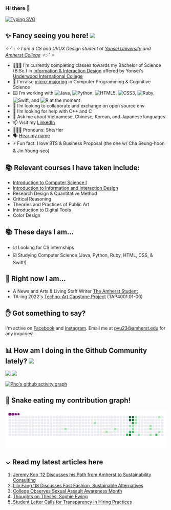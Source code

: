 ### Hi there 👋 
[![Typing SVG](https://readme-typing-svg.herokuapp.com?duration=1500&multiline=true&lines=This+is+Pho;and+I+am+not+your+rice+noodles+%F0%9F%8D%9C)](https://git.io/typing-svg)
## ✨ Fancy seeing you here! <img src="https://media4.giphy.com/media/3oEjI4sFlp73fvEYgw/200.gif" width="30px">

✧･ﾟ: *✧ I am a CS and UI/UX Design student at [Yonsei University](https://www.yonsei.ac.kr/) and [Amherst College](https://www.amherst.edu/) ✧*:･ﾟ✧ 
- 👩🏻‍💻 I’m currently completing classes towards my Bachelor of Science (B.Sc.) in [Information & Interaction Design](https://uic.yonsei.ac.kr/main/major.asp?mid=m02_03_03#mpart) offered by Yonsei's [Underwood International College](https://uic.yonsei.ac.kr/main/default.asp)
- 🧠 I'm also [micro-majoring](https://www.yonsei.ac.kr/en_sc/support/general-notice.jsp?mode=view&article_no=195933&board_wrapper=%2Fen_sc%2Fsupport%2Fgeneral-notice.jsp&pager.offset=0&board_no=187) in Computer Programming & Coginitive Science
- ⌨️ I’m working with ![Java](https://img.shields.io/badge/java-%23ED8B00.svg?style=for-the-badge&logo=java&logoColor=white), ![Python](https://img.shields.io/badge/python-3670A0?style=for-the-badge&logo=python&logoColor=ffdd54), ![HTML5](https://img.shields.io/badge/html5-%23E34F26.svg?style=for-the-badge&logo=html5&logoColor=white), ![CSS3](https://img.shields.io/badge/css3-%231572B6.svg?style=for-the-badge&logo=css3&logoColor=white), ![Ruby](https://img.shields.io/badge/ruby-%23CC342D.svg?style=for-the-badge&logo=ruby&logoColor=white), ![Swift](https://img.shields.io/badge/swift-F54A2A?style=for-the-badge&logo=swift&logoColor=white), and ![R](https://img.shields.io/badge/r-%23276DC3.svg?style=for-the-badge&logo=r&logoColor=white) at the moment
- 👯 I’m looking to collaborate and exchange on open source env
- 🤔 I’m looking for help with C++ and C
- 💬 Ask me about Vietnamese, Chinese, Korean, and Japanese languages
- 📫 Visit my [LinkedIn](https://www.linkedin.com/in/phovu/)
- 👩🏻‍💼 Pronouns: She/Her
- 🗣 [Hear my name](https://www.name-coach.com/phovu) 
- ⚡ Fun fact: I love BTS & Business Proposal (the one w/ Cha Seung-hoon & Jin Young-seo)

## 📚 Relevant courses I have taken include:
- [Introduction to Computer Science I](https://drive.google.com/file/d/1fiwIFOjUVlQWlP2lZ-d2sAGOTpMlO9QM/view?usp=sharing)
- [Introduction to Information and Interaction Design](http://www.yonseiiid.com/courses/iiid.php)
- Research Design & Quantitative Method
- Critical Reasoning
- Theories and Practices of Public Art
- Introduction to Digital Tools
- Color Design

## 📚 These days I am...

- ☑️ Looking for CS internships
- ☑️ Studying Computer Science (Java, Python, Ruby, HTML, CSS, & Swift!)

## 🚀 Right now I am...

- A News and Arts & Living Staff Writer [The Amherst Student](https://amherststudent.com/)
- TA-ing 2022's [Techno-Art Capstone Project](http://www.yonseiiid.com/courses/tacp.php) (TAP4001.01-00)


## ✋ Got something to say?

I'm active on [Facebook](https://www.facebook.com/pvu23/) and [Instagram](https://www.instagram.com/photvu).
Email me at pvu23@amherst.edu for any inquiries!

## 📊 How am I doing in the Github Community lately? ![](https://visitor-badge.glitch.me/badge?page_id=phovu.phovu)

![](https://github-readme-stats.vercel.app/api?username=phovu&theme=tokyonight)
![](https://github-readme-stats.vercel.app/api/top-langs/?username=phovu)

[![Pho's github activity graph](https://activity-graph.herokuapp.com/graph?username=phovu&bg_color=000000&color=3620f7&line=5a0c99&point=1adbce&area=true&hide_border=true)](https://github.com/ashutosh00710/github-readme-activity-graph)
 

## 🐍 Snake eating my contribution graph!

![snake gif](https://github.com/phovu/phovu/blob/output/github-contribution-grid-snake.gif)

## ⌄ Read my latest articles here 
1. [Jeremy Koo ’12 Discusses his Path from Amherst to Sustainability Consulting](https://amherststudent.com/article/jeremy-koo-discusses-his-path-from-amherst-to-sustainability-consulting/)
2. [Lily Fang ’18 Discusses Fast Fashion, Sustainable Alternatives](https://amherststudent.com/article/lily-fang-18-discusses-fast-fashion-sustainable-alternatives/)
3. [College Observes Sexual Assault Awareness Month](https://amherststudent.com/article/college-observes-sexual-assault-awareness-month/)
4. [Thoughts on Theses: Sophie Ewing](https://amherststudent.com/article/thoughts-on-theses-sophie-ewing/)
5. [Student Letter Calls for Transparency in Hiring Practices](https://amherststudent.com/article/student-letter-calls-for-transparency-in-hiring-practices/)

 <!--[Pho's GitHub activity graph](https://activity-graph.herokuapp.com/graph?username=phovu&theme=xcode)>
